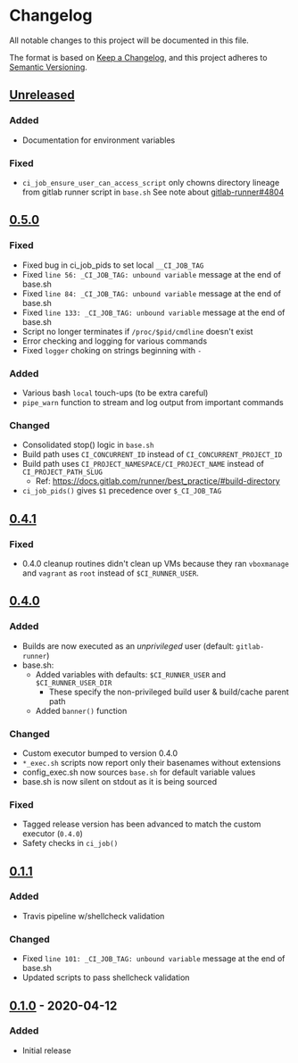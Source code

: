 # Changelog
All notable changes to this project will be documented in this file.

The format is based on [Keep a Changelog](https://keepachangelog.com/en/1.0.0/),
and this project adheres to [Semantic Versioning](https://semver.org/spec/v2.0.0.html).

## [Unreleased]

### Added

- Documentation for environment variables

### Fixed

- `ci_job_ensure_user_can_access_script` only chowns
  directory lineage from gitlab runner script in `base.sh`
  See note about [gitlab-runner#4804]

[gitlab-runner#4804]: https://gitlab.com/gitlab-org/gitlab-runner/-/issues/4804


## [0.5.0]

### Fixed

- Fixed bug in ci_job_pids to set local `__CI_JOB_TAG`
- Fixed `line 56: _CI_JOB_TAG: unbound variable` message at the end of base.sh
- Fixed `line 84: _CI_JOB_TAG: unbound variable` message at the end of base.sh
- Fixed `line 133: _CI_JOB_TAG: unbound variable` message at the end of base.sh
- Script no longer terminates if `/proc/$pid/cmdline` doesn't exist
- Error checking and logging for various commands
- Fixed `logger` choking on strings beginning with `-`

### Added

- Various bash `local` touch-ups (to be extra careful)
- `pipe_warn` function to stream and log output from important commands

### Changed

- Consolidated stop() logic in `base.sh`
- Build path uses `CI_CONCURRENT_ID` instead of `CI_CONCURRENT_PROJECT_ID`
- Build path uses `CI_PROJECT_NAMESPACE/CI_PROJECT_NAME` instead of
  `CI_PROJECT_PATH_SLUG`
  - Ref: https://docs.gitlab.com/runner/best_practice/#build-directory
- `ci_job_pids()` gives `$1` precedence over `$_CI_JOB_TAG`


## [0.4.1]

### Fixed

- 0.4.0 cleanup routines didn't clean up VMs because they ran `vboxmanage` and
  `vagrant` as `root` instead of `$CI_RUNNER_USER`.

## [0.4.0]

### Added

- Builds are now executed as an *unprivileged* user (default: `gitlab-runner`)
- base.sh:
  - Added variables with defaults: `$CI_RUNNER_USER` and `$CI_RUNNER_USER_DIR`
    - These specify the non-privileged build user & build/cache parent path
  - Added `banner()` function

### Changed

- Custom executor bumped to version 0.4.0
- `*_exec.sh` scripts now report only their basenames without extensions
- config_exec.sh now sources `base.sh` for default variable values
- base.sh is now silent on stdout as it is being sourced

### Fixed

- Tagged release version has been advanced to match the custom executor (`0.4.0`)
- Safety checks in `ci_job()`


## [0.1.1]

### Added

- Travis pipeline w/shellcheck validation

### Changed

- Fixed `line 101: _CI_JOB_TAG: unbound variable` message at the end of base.sh
- Updated scripts to pass shellcheck validation


## [0.1.0] - 2020-04-12

### Added

- Initial release


[0.1.0]: https://github.com/simp/gitlab-beaker-cleanup-driver/releases/tag/0.1.0
[0.1.1]: https://github.com/simp/gitlab-beaker-cleanup-driver/releases/tag/0.1.1
[0.4.0]: https://github.com/simp/gitlab-beaker-cleanup-driver/releases/tag/0.4.0
[0.4.1]: https://github.com/simp/gitlab-beaker-cleanup-driver/releases/tag/0.4.1
[0.5.0]: https://github.com/simp/gitlab-beaker-cleanup-driver/releases/tag/0.5.0
[Unreleased]: https://github.com/simp/gitlab-beaker-cleanup-driver/compare/0.5.0...HEAD
